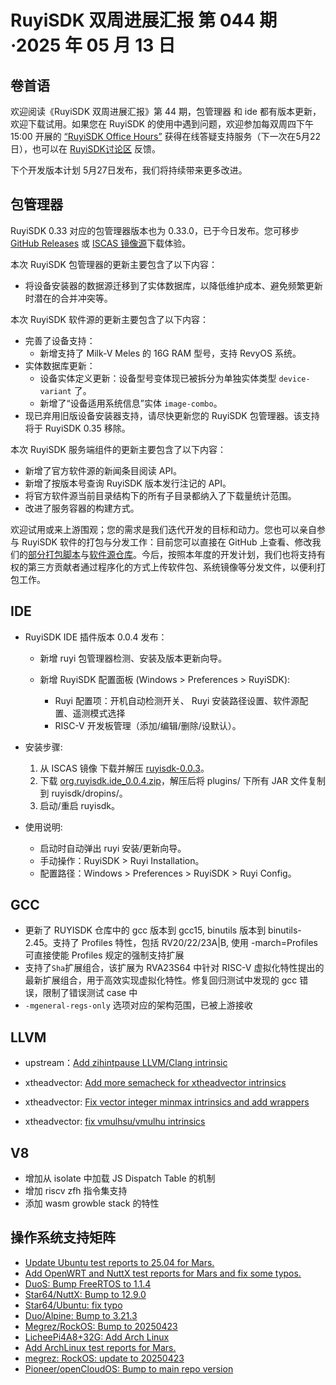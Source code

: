 # RuyiSDK 双周进展汇报  第 044 期·2025 年 05 月 13 日

## 卷首语
欢迎阅读《RuyiSDK 双周进展汇报》第 44 期，包管理器 和 ide 都有版本更新，欢迎下载试用。如果您在 RuyiSDK 的使用中遇到问题，欢迎参加每双周四下午 15:00 开展的 [“RuyiSDK Office Hours”](https://github.com/ruyisdk/ruyisdk/discussions/19) 获得在线答疑支持服务（下一次在5月22日），也可以在 [RuyiSDK讨论区](https://github.com/ruyisdk/ruyisdk/discussions) 反馈。

下个开发版本计划 5月27日发布，我们将持续带来更多改进。

## 包管理器

RuyiSDK 0.33 对应的包管理器版本也为 0.33.0，已于今日发布。您可移步
[GitHub Releases][ruyi-0.33.0-gh] 或 [ISCAS 镜像源][ruyi-0.33.0-iscas]下载体验。

[ruyi-0.33.0-gh]: https://github.com/ruyisdk/ruyi/releases/tag/0.33.0
[ruyi-0.33.0-iscas]: https://mirror.iscas.ac.cn/ruyisdk/ruyi/releases/0.33.0/

本次 RuyiSDK 包管理器的更新主要包含了以下内容：

* 将设备安装器的数据源迁移到了实体数据库，以降低维护成本、避免频繁更新时潜在的合并冲突等。

本次 RuyiSDK 软件源的更新主要包含了以下内容：

* 完善了设备支持：
    * 新增支持了 Milk-V Meles 的 16G RAM 型号，支持 RevyOS 系统。
* 实体数据库更新：
    * 设备实体定义更新：设备型号变体现已被拆分为单独实体类型 `device-variant` 了。
    * 新增了“设备适用系统信息”实体 `image-combo`。
* 现已弃用旧版设备安装器支持，请尽快更新您的 RuyiSDK 包管理器。该支持将于 RuyiSDK 0.35 移除。

本次 RuyiSDK 服务端组件的更新主要包含了以下内容：

* 新增了官方软件源的新闻条目阅读 API。
* 新增了按版本号查询 RuyiSDK 版本发行注记的 API。
* 将官方软件源当前目录结构下的所有子目录都纳入了下载量统计范围。
* 改进了服务容器的构建方式。

欢迎试用或来上游围观；您的需求是我们迭代开发的目标和动力。您也可以亲自参与
RuyiSDK 软件的打包与分发工作：目前您可以直接在 GitHub 上查看、修改我们的[部分打包脚本](https://github.com/ruyisdk/ruyici)与[软件源仓库](https://github.com/ruyisdk/packages-index)。今后，按照本年度的开发计划，我们也将支持有权的第三方贡献者通过程序化的方式上传软件包、系统镜像等分发文件，以便利打包工作。

## IDE

* RuyiSDK IDE 插件版本 0.0.4 发布：

   * 新增 ruyi 包管理器检测、安装及版本更新向导。
   
   * 新增 RuyiSDK 配置面板 (Windows > Preferences > RuyiSDK):
      * Ruyi 配置项：开机自动检测开关、 Ruyi 安装路径设置、软件源配置、遥测模式选择
      * RISC-V 开发板管理（添加/编辑/删除/设默认）。

* 安装步骤:
   1. 从 ISCAS 镜像 下载并解压 [ruyisdk-0.0.3](https://mirror.iscas.ac.cn/ruyisdk/ide/0.0.3/)。
   2. 下载 [org.ruyisdk.ide_0.0.4.zip](https://github.com/ruyisdk/ruyisdk-eclipse-plugins/releases/tag/v0.0.4)，解压后将 plugins/ 下所有 JAR 文件复制到 ruyisdk/dropins/。
   3. 启动/重启 ruyisdk。

* 使用说明:
   * 启动时自动弹出 ruyi 安装/更新向导。
   * 手动操作：RuyiSDK > Ruyi Installation。
   * 配置路径：Windows > Preferences > RuyiSDK > Ruyi Config。

## GCC
* 更新了 RUYISDK 仓库中的 gcc 版本到 gcc15, binutils 版本到 binutils-2.45。支持了 Profiles 特性，包括 RV20/22/23A|B, 使用 -march=Profiles 可直接使能 Profiles 规定的强制支持扩展
* 支持了`Sha`扩展组合，该扩展为 RVA23S64 中针对 RISC-V 虚拟化特性提出的最新扩展组合，用于高效实现虚拟化特性。修复回归测试中发现的 gcc 错误，限制了错误测试 case 中
* `-mgeneral-regs-only` 选项对应的架构范围，已被上游接收

## LLVM

- upstream：[Add zihintpause LLVM/Clang intrinsic](https://github.com/llvm/llvm-project/pull/139519)

- xtheadvector: [Add more semacheck for xtheadvector intrinsics](https://github.com/ruyisdk/llvm-project/pull/150)
- xtheadvector: [Fix vector integer minmax intrinsics and add wrappers](https://github.com/ruyisdk/llvm-project/pull/152)
- xtheadvector: [fix vmulhsu/vmulhu intrinsics](https://github.com/ruyisdk/llvm-project/pull/153)

## V8
* 增加从 isolate 中加载 JS Dispatch Table 的机制
* 增加 riscv zfh 指令集支持
* 添加 wasm growble stack 的特性

## 操作系统支持矩阵

- [Update Ubuntu test reports to 25.04 for Mars.](https://github.com/ruyisdk/support-matrix/pull/279)
- [Add OpenWRT and NuttX test reports for Mars and fix some typos.](https://github.com/ruyisdk/support-matrix/pull/281)
- [DuoS: Bump FreeRTOS to 1.1.4](https://github.com/ruyisdk/support-matrix/pull/283)
- [Star64/NuttX: Bump to 12.9.0](https://github.com/ruyisdk/support-matrix/pull/284)
- [Star64/Ubuntu: fix typo](https://github.com/ruyisdk/support-matrix/pull/285)
- [Duo/Alpine: Bump to 3.21.3](https://github.com/ruyisdk/support-matrix/pull/286)
- [Megrez/RockOS: Bump to 20250423](https://github.com/ruyisdk/support-matrix/pull/287)
- [LicheePi4A8+32G: Add Arch Linux](https://github.com/ruyisdk/support-matrix/pull/290)
- [Add ArchLinux test reports for Mars.](https://github.com/ruyisdk/support-matrix/pull/291)
- [megrez: RockOS: update to 20250423](https://github.com/ruyisdk/support-matrix/pull/288)
- [Pioneer/openCloudOS: Bump to main repo version](https://github.com/ruyisdk/support-matrix/pull/289)

